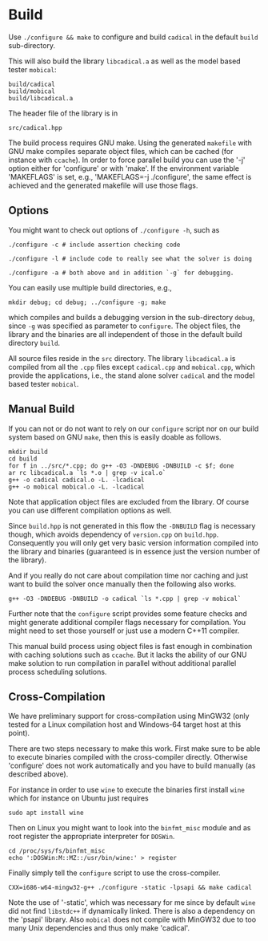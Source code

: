 # Build

Use `./configure && make` to configure and build `cadical` in the default
`build` sub-directory.

This will also build the library `libcadical.a` as well as the model based
tester `mobical`:
  
    build/cadical
    build/mobical
    build/libcadical.a

The header file of the library is in

    src/cadical.hpp

The build process requires GNU make.  Using the generated `makefile` with
GNU make compiles separate object files, which can be cached (for instance
with `ccache`).  In order to force parallel build you can use the '-j'
option either for 'configure' or with 'make'.  If the environment variable
'MAKEFLAGS' is set, e.g., 'MAKEFLAGS=-j ./configure', the same effect
is achieved and the generated makefile will use those flags.

Options
-------

You might want to check out options of `./configure -h`, such as

    ./configure -c # include assertion checking code

    ./configure -l # include code to really see what the solver is doing

    ./configure -a # both above and in addition `-g` for debugging.

You can easily use multiple build directories, e.g.,

    mkdir debug; cd debug; ../configure -g; make

which compiles and builds a debugging version in the sub-directory `debug`,
since `-g` was specified as parameter to `configure`.  The object files,
the library and the binaries are all independent of those in the default
build directory `build`.

All source files reside in the `src` directory.  The library `libcadical.a`
is compiled from all the `.cpp` files except `cadical.cpp` and
`mobical.cpp`, which provide the applications, i.e., the stand alone solver
`cadical` and the model based tester `mobical`.

Manual Build
------------

If you can not or do not want to rely on our `configure` script nor on our
build system based on GNU `make`, then this is easily doable as follows.

    mkdir build
    cd build
    for f in ../src/*.cpp; do g++ -O3 -DNDEBUG -DNBUILD -c $f; done
    ar rc libcadical.a `ls *.o | grep -v ical.o`
    g++ -o cadical cadical.o -L. -lcadical
    g++ -o mobical mobical.o -L. -lcadical

Note that application object files are excluded from the library.
Of course you can use different compilation options as well.
  
Since `build.hpp` is not generated in this flow the `-DNBUILD` flag is
necessary though, which avoids dependency of `version.cpp` on `build.hpp`.
Consequently you will only get very basic version information compiled into
the library and binaries (guaranteed is in essence just the version number
of the library).

And if you really do not care about compilation time nor caching and just
want to build the solver once manually then the following also works.

    g++ -O3 -DNDEBUG -DNBUILD -o cadical `ls *.cpp | grep -v mobical`

Further note that the `configure` script provides some feature checks and
might generate additional compiler flags necessary for compilation.  You
might need to set those yourself or just use a modern C++11 compiler.

This manual build process using object files is fast enough in combination
with caching solutions such as `ccache`.  But it lacks the ability of our
GNU make solution to run compilation in parallel without additional parallel
process scheduling solutions.

Cross-Compilation
-----------------

We have preliminary support for cross-compilation using MinGW32 (only
tested for a Linux compilation host and Windows-64 target host at this
point).

There are two steps necessary to make this work.  First make
sure to be able to execute binaries compiled with the cross-compiler
directly.  Otherwise 'configure' does not work automatically and you
have to build manually (as described above).

For instance in order to use `wine` to execute the binaries first install
`wine` which for instance on Ubuntu just requires

    sudo apt install wine

Then on Linux you might want to look into the `binfmt_misc` module and
as root register the appropriate interpreter for `DOSWin`.

    cd /proc/sys/fs/binfmt_misc
    echo ':DOSWin:M::MZ::/usr/bin/wine:' > register

Finally simply tell the `configure` script to use the cross-compiler.

    CXX=i686-w64-mingw32-g++ ./configure -static -lpsapi && make cadical

Note the use of '-static', which was necessary for me since by default
`wine` did not find `libstdc++` if dynamically linked.  There is also
a dependency on the 'psapi' library. Also `mobical` does not compile with
MinGW32 due to too many Unix dependencies and thus only make 'cadical'.

